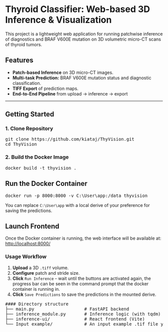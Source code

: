 # Thyroid Classifier: Web-based 3D Inference & Visualization

This project is a lightweight web application for running patchwise inference of diagnostics and BRAF V600E mutation on 3D volumetric micro-CT scans of thyroid tumors.

## Features
- **Patch-based Inference** on 3D micro-CT images.
- **Multi-task Prediction:** BRAF V600E mutation status and diagnostic classification.
- **TIFF Export** of prediction maps.
- **End-to-End Pipeline** from upload → inference → export
---

## Getting Started

### 1. Clone Repository

<pre>
git clone https://github.com/kiataj/ThyVision.git
cd ThyVision
</pre>

### 2. Build the Docker Image

<pre>
docker build -t thyvision .
</pre>

## Run the Docker Container
<pre>
docker run -p 8000:8000 -v C:\User\app:/data thyvision 
</pre>
You can replace `C:\User\app` with a local derive of your preference for saving the predictions.

## Launch Frontend
Once the Docker container is running, the web interface will be available at: <br>
[http://localhost:8000/](http://localhost:8000/)

### Usage Workflow

1. **Upload** a 3D `.tiff` volume.
2. **Configure** patch and stride size.
3. **Click** `Run Inference` - wait until the buttons are activated again, the progress bar can be seen in the command prompt that the docker container is running in.
4. **Click** `Save Predictions` to save the predictions in the mounted derive.

<pre>
#### Directory structure
├── main.py                   # FastAPI backend
├── inference_module.py       # Inference logic (with tqdm)
├── inference-ui/             # React frontend (Vite)
└── Input example/            # An input example .tif file you can use to run inference.
</pre>

